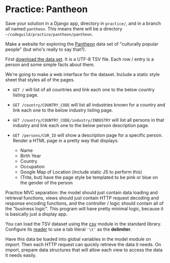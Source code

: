 # Practice: Pantheon

Save your solution in a Django app, directory in `practice/`, and in a branch all named `pantheon`.
This means there will be a directory `~/codeguild/practice/pantheon/pantheon`.

Make a website for exploring the [Pantheon](http://pantheon.media.mit.edu/) data set of "culturally popular people" (but who's really to say that?).

First [download the data set](http://pantheon.media.mit.edu/pantheon.tsv).
It is a UTF-8 TSV file.
Each row / entry is a person and some simple facts about them.

We're going to make a web interface for the dataset.
Include a static style sheet that styles all of the pages.

*   `GET /` will list of all countries and link each one to the below country listing page.

*   `GET /country/COUNTRY_CODE` will list all industries known for a country and link each one to the below industry listing page.

*   `GET /country/COUNTRY_CODE/industry/INDUSTRY` will list all persons in that industry and link each one to the below person description page.

*   `GET /persons/CUR_ID` will show a description page for a specific person.
    Render a HTML page in a pretty way that displays:

    * Name
    * Birth Year
    * Country
    * Occupation
    * Google Map of Location (include static JS to perform this)
    * (Trite, but) have the page style be templated to be pink or blue on the gender of the person

Practice MVC separation: the model should just contain data loading and retrieval functions, views should just contain HTTP request decoding and response encoding functions, and the controller / logic should contain all of the "business logic".
This program will have pretty minimal logic, because it is basically just a display app.

You can load the TSV dataset using the [csv](https://docs.python.org/3/library/csv.html) module in the standard library.
Configure its [reader](https://docs.python.org/3/library/csv.html#csv.reader) to use a tab literal `'\t'` as the **delimiter**.

Have this data be loaded into global variables in the model module on _import_.
Then each HTTP request can quickly retrieve the data it needs.
On import, prepare data structures that will allow each view to access the data it needs easily.
